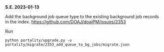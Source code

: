 **S.E. 2023-01-13**

Add the background job queue type to the existing background job records in the index.
https://github.com/DOAJ/doajPM/issues/2353


Run

    python portality/upgrade.py -u portality/migrate/2353_add_queue_to_bg_jobs/migrate.json
